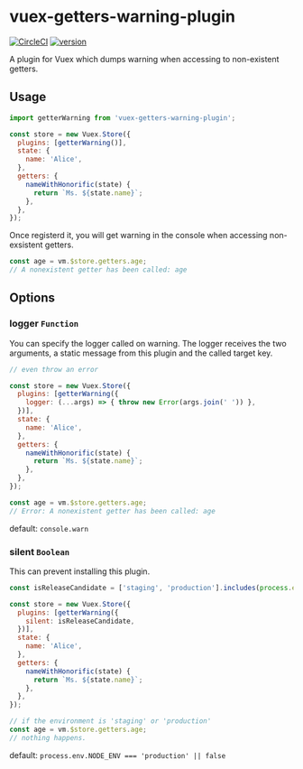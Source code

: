 # vuex-getters-warning-plugin

[![CircleCI](https://circleci.com/gh/ymmooot/vuex-getters-warning-plugin.svg?style=shield)](https://circleci.com/gh/ymmooot/vuex-getters-warning-plugin)
[![version](https://img.shields.io/npm/v/vuex-getters-warning-plugin.svg)](https://www.npmjs.com/package/vuex-getters-warning-plugin)

A plugin for Vuex which dumps warning when accessing to non-existent getters.

## Usage

```js
import getterWarning from 'vuex-getters-warning-plugin';

const store = new Vuex.Store({
  plugins: [getterWarning()],
  state: {
    name: 'Alice',
  },
  getters: {
    nameWithHonorific(state) {
      return `Ms. ${state.name}`;
    },
  },
});
```

Once registerd it, you will get warning in the console when accessing non-exsistent getters.

```js
const age = vm.$store.getters.age;
// A nonexistent getter has been called: age
```

## Options

### logger `Function`

You can specify the logger called on warning. The logger receives the two arguments, a static message from this plugin and the called target key.

```js
// even throw an error

const store = new Vuex.Store({
  plugins: [getterWarning({
    logger: (...args) => { throw new Error(args.join(' ')) },
  })],
  state: {
    name: 'Alice',
  },
  getters: {
    nameWithHonorific(state) {
      return `Ms. ${state.name}`;
    },
  },
});

const age = vm.$store.getters.age;
// Error: A nonexistent getter has been called: age
```

default: `console.warn`

### silent `Boolean`

This can prevent installing this plugin.

```js
const isReleaseCandidate = ['staging', 'production'].includes(process.env.NODE_ENV);

const store = new Vuex.Store({
  plugins: [getterWarning({
    silent: isReleaseCandidate,
  })],
  state: {
    name: 'Alice',
  },
  getters: {
    nameWithHonorific(state) {
      return `Ms. ${state.name}`;
    },
  },
});

// if the environment is 'staging' or 'production'
const age = vm.$store.getters.age;
// nothing happens.
```

default: `process.env.NODE_ENV === 'production' || false`
